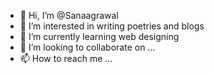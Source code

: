 - 👋 Hi, I’m @Sanaagrawal
- 👀 I’m interested in writing poetries and blogs
- 🌱 I’m currently learning web designing 
- 💞️ I’m looking to collaborate on ...
- 📫 How to reach me ...

<!---
Sanaagrawal/Sanaagrawal is a ✨ special ✨ repository because its `README.md` (this file) appears on your GitHub profile.
You can click the Preview link to take a look at your changes.
--->
